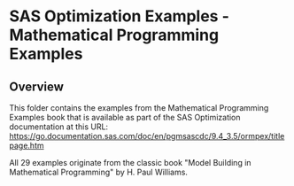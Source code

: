 # SAS Optimization Examples - Mathematical Programming Examples

## Overview

This folder contains the examples from the Mathematical Programming Examples book that is available as part of the SAS Optimization documentation at this URL: https://go.documentation.sas.com/doc/en/pgmsascdc/9.4_3.5/ormpex/titlepage.htm

All 29 examples originate from the classic book "Model Building in Mathematical Programming" by H. Paul Williams.